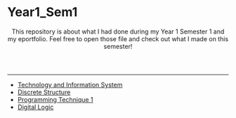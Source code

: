 # Year1_Sem1
<header>
This repository is about what I had done during my Year 1 Semester 1 and my eportfolio. Feel free to open those file and check out what I made on this semester!
</header>
<hr>

- <a href="https://github.com/kwei05/Year1_Sem1/tree/main/SECP1513%20TECHNOLOGY%20AND%20INFORMATION%20SYSTEM">Technology and Information System</a>
- <a href="https://github.com/kwei05/Year1_Sem1/tree/main/SECI1013%20DISCRETE%20STRUCTURE">Discrete Structure</a>
- <a href="https://github.com/kwei05/Year1_Sem1/tree/main/SECJ1013%20PROGRAMMING%20TECHNIQUE%20I">Programming Technique 1</a>
- <a href="https://github.com/kwei05/Year1_Sem1/tree/main/SECR1013%20DIGITAL%20LOGIC">Digital Logic</a>
